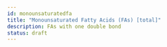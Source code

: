 ```yaml
---
id: monounsaturatedfa
title: "Monounsaturated Fatty Acids (FAs) [total]"
description: FAs with one double bond
status: draft
---
```


